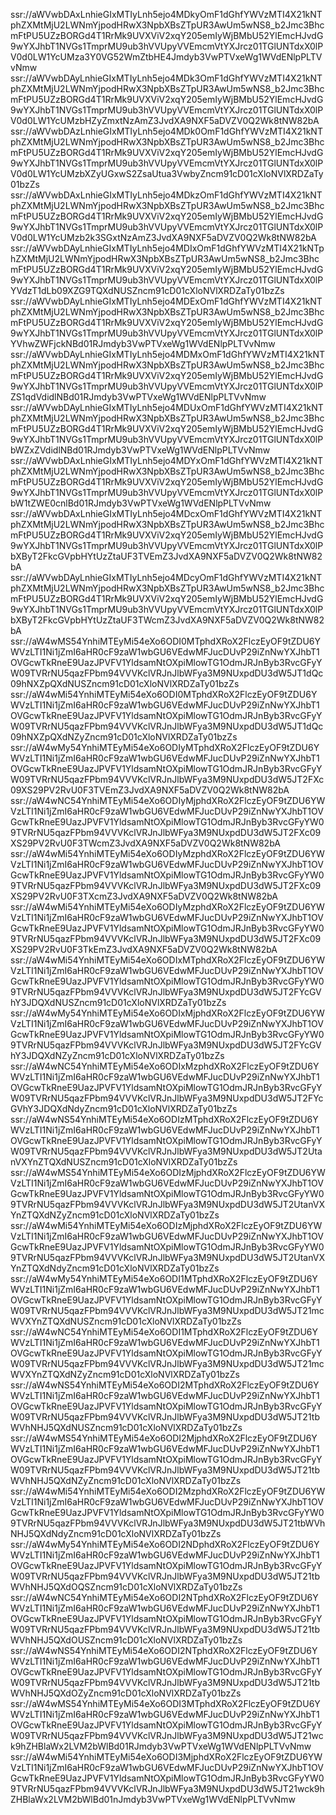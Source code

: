 ssr://aWVwbDAxLnhieGIxMTIyLnh5ejo4MDkyOmF1dGhfYWVzMTI4X21kNTphZXMtMjU2LWNmYjpodHRwX3NpbXBsZTpUR3AwUm5wNS8_b2Jmc3BhcmFtPU5UZzBORGd4T1RrMk9UVXViV2xqY205emIyWjBMbU52YlEmcHJvdG9wYXJhbT1NVGs1TmprMU9ub3hVVUpyVVEmcmVtYXJrcz01TGlUNTdxX0lPV0d0LW1YcUMza3Y0VG52WmZtbHE4Jmdyb3VwPTVxeWg1WVdENlpPLTVvNmw
ssr://aWVwbDAyLnhieGIxMTIyLnh5ejo4MDk3OmF1dGhfYWVzMTI4X21kNTphZXMtMjU2LWNmYjpodHRwX3NpbXBsZTpUR3AwUm5wNS8_b2Jmc3BhcmFtPU5UZzBORGd4T1RrMk9UVXViV2xqY205emIyWjBMbU52YlEmcHJvdG9wYXJhbT1NVGs1TmprMU9ub3hVVUpyVVEmcmVtYXJrcz01TGlUNTdxX0lPV0d0LW1YcUMzbHZyZmxtNzAmZ3JvdXA9NXF5aDVZV0Q2Wk8tNW82bA
ssr://aWVwbDAzLnhieGIxMTIyLnh5ejo4MDk0OmF1dGhfYWVzMTI4X21kNTphZXMtMjU2LWNmYjpodHRwX3NpbXBsZTpUR3AwUm5wNS8_b2Jmc3BhcmFtPU5UZzBORGd4T1RrMk9UVXViV2xqY205emIyWjBMbU52YlEmcHJvdG9wYXJhbT1NVGs1TmprMU9ub3hVVUpyVVEmcmVtYXJrcz01TGlUNTdxX0lPV0d0LW1YcUMzbXZyUGxwS2ZsaUtua3VwbyZncm91cD01cXloNVlXRDZaTy01bzZs
ssr://aWVwbDAxLnhieGIxMTIyLnh5ejo4MDkzOmF1dGhfYWVzMTI4X21kNTphZXMtMjU2LWNmYjpodHRwX3NpbXBsZTpUR3AwUm5wNS8_b2Jmc3BhcmFtPU5UZzBORGd4T1RrMk9UVXViV2xqY205emIyWjBMbU52YlEmcHJvdG9wYXJhbT1NVGs1TmprMU9ub3hVVUpyVVEmcmVtYXJrcz01TGlUNTdxX0lPV0d0LW1YcUMzb2k3SGxtNzAmZ3JvdXA9NXF5aDVZV0Q2Wk8tNW82bA
ssr://aWVwbDAyLnhieGIxMTIyLnh5ejo4MDIxOmF1dGhfYWVzMTI4X21kNTphZXMtMjU2LWNmYjpodHRwX3NpbXBsZTpUR3AwUm5wNS8_b2Jmc3BhcmFtPU5UZzBORGd4T1RrMk9UVXViV2xqY205emIyWjBMbU52YlEmcHJvdG9wYXJhbT1NVGs1TmprMU9ub3hVVUpyVVEmcmVtYXJrcz01TGlUNTdxX0lPYVdzT1dLb09XZG9TQXdNUSZncm91cD01cXloNVlXRDZaTy01bzZs
ssr://aWVwbDAyLnhieGIxMTIyLnh5ejo4MDExOmF1dGhfYWVzMTI4X21kNTphZXMtMjU2LWNmYjpodHRwX3NpbXBsZTpUR3AwUm5wNS8_b2Jmc3BhcmFtPU5UZzBORGd4T1RrMk9UVXViV2xqY205emIyWjBMbU52YlEmcHJvdG9wYXJhbT1NVGs1TmprMU9ub3hVVUpyVVEmcmVtYXJrcz01TGlUNTdxX0lPYVhwZWFjckNBd01RJmdyb3VwPTVxeWg1WVdENlpPLTVvNmw
ssr://aWVwbDAyLnhieGIxMTIyLnh5ejo4MDMxOmF1dGhfYWVzMTI4X21kNTphZXMtMjU2LWNmYjpodHRwX3NpbXBsZTpUR3AwUm5wNS8_b2Jmc3BhcmFtPU5UZzBORGd4T1RrMk9UVXViV2xqY205emIyWjBMbU52YlEmcHJvdG9wYXJhbT1NVGs1TmprMU9ub3hVVUpyVVEmcmVtYXJrcz01TGlUNTdxX0lPZS1qdVdidlNBd01RJmdyb3VwPTVxeWg1WVdENlpPLTVvNmw
ssr://aWVwbDAyLnhieGIxMTIyLnh5ejo4MDUxOmF1dGhfYWVzMTI4X21kNTphZXMtMjU2LWNmYjpodHRwX3NpbXBsZTpUR3AwUm5wNS8_b2Jmc3BhcmFtPU5UZzBORGd4T1RrMk9UVXViV2xqY205emIyWjBMbU52YlEmcHJvdG9wYXJhbT1NVGs1TmprMU9ub3hVVUpyVVEmcmVtYXJrcz01TGlUNTdxX0lPbWZxZVdidlNBd01RJmdyb3VwPTVxeWg1WVdENlpPLTVvNmw
ssr://aWVwbDAxLnhieGIxMTIyLnh5ejo4MDYxOmF1dGhfYWVzMTI4X21kNTphZXMtMjU2LWNmYjpodHRwX3NpbXBsZTpUR3AwUm5wNS8_b2Jmc3BhcmFtPU5UZzBORGd4T1RrMk9UVXViV2xqY205emIyWjBMbU52YlEmcHJvdG9wYXJhbT1NVGs1TmprMU9ub3hVVUpyVVEmcmVtYXJrcz01TGlUNTdxX0lPbW1tZWE0cnlBd01RJmdyb3VwPTVxeWg1WVdENlpPLTVvNmw
ssr://aWVwbDAxLnhieGIxMTIyLnh5ejo4MDcxOmF1dGhfYWVzMTI4X21kNTphZXMtMjU2LWNmYjpodHRwX3NpbXBsZTpUR3AwUm5wNS8_b2Jmc3BhcmFtPU5UZzBORGd4T1RrMk9UVXViV2xqY205emIyWjBMbU52YlEmcHJvdG9wYXJhbT1NVGs1TmprMU9ub3hVVUpyVVEmcmVtYXJrcz01TGlUNTdxX0lPbXByT2FkcGVpbHYtUzZtaUF3TVEmZ3JvdXA9NXF5aDVZV0Q2Wk8tNW82bA
ssr://aWVwbDAyLnhieGIxMTIyLnh5ejo4MDcyOmF1dGhfYWVzMTI4X21kNTphZXMtMjU2LWNmYjpodHRwX3NpbXBsZTpUR3AwUm5wNS8_b2Jmc3BhcmFtPU5UZzBORGd4T1RrMk9UVXViV2xqY205emIyWjBMbU52YlEmcHJvdG9wYXJhbT1NVGs1TmprMU9ub3hVVUpyVVEmcmVtYXJrcz01TGlUNTdxX0lPbXByT2FkcGVpbHYtUzZtaUF3TWcmZ3JvdXA9NXF5aDVZV0Q2Wk8tNW82bA
ssr://aW4wMS54YnhiMTEyMi54eXo6ODI0MTphdXRoX2FlczEyOF9tZDU6YWVzLTI1Ni1jZmI6aHR0cF9zaW1wbGU6VEdwMFJucDUvP29iZnNwYXJhbT1OVGcwTkRneE9UazJPVFV1YldsamNtOXpiMlowTG1OdmJRJnByb3RvcGFyYW09TVRrNU5qazFPbm94VVVKclVRJnJlbWFya3M9NUxpdDU3dW5JT1dQc09hNXZpQXdNUSZncm91cD01cXloNVlXRDZaTy01bzZs
ssr://aW4wMi54YnhiMTEyMi54eXo6ODI0MTphdXRoX2FlczEyOF9tZDU6YWVzLTI1Ni1jZmI6aHR0cF9zaW1wbGU6VEdwMFJucDUvP29iZnNwYXJhbT1OVGcwTkRneE9UazJPVFV1YldsamNtOXpiMlowTG1OdmJRJnByb3RvcGFyYW09TVRrNU5qazFPbm94VVVKclVRJnJlbWFya3M9NUxpdDU3dW5JT1dQc09hNXZpQXdNZyZncm91cD01cXloNVlXRDZaTy01bzZs
ssr://aW4wMy54YnhiMTEyMi54eXo6ODIyMTphdXRoX2FlczEyOF9tZDU6YWVzLTI1Ni1jZmI6aHR0cF9zaW1wbGU6VEdwMFJucDUvP29iZnNwYXJhbT1OVGcwTkRneE9UazJPVFV1YldsamNtOXpiMlowTG1OdmJRJnByb3RvcGFyYW09TVRrNU5qazFPbm94VVVKclVRJnJlbWFya3M9NUxpdDU3dW5JT2FXc09XS29PV2RvU0F3TVEmZ3JvdXA9NXF5aDVZV0Q2Wk8tNW82bA
ssr://aW4wNC54YnhiMTEyMi54eXo6ODIyMjphdXRoX2FlczEyOF9tZDU6YWVzLTI1Ni1jZmI6aHR0cF9zaW1wbGU6VEdwMFJucDUvP29iZnNwYXJhbT1OVGcwTkRneE9UazJPVFV1YldsamNtOXpiMlowTG1OdmJRJnByb3RvcGFyYW09TVRrNU5qazFPbm94VVVKclVRJnJlbWFya3M9NUxpdDU3dW5JT2FXc09XS29PV2RvU0F3TWcmZ3JvdXA9NXF5aDVZV0Q2Wk8tNW82bA
ssr://aW4wMi54YnhiMTEyMi54eXo6ODIyMzphdXRoX2FlczEyOF9tZDU6YWVzLTI1Ni1jZmI6aHR0cF9zaW1wbGU6VEdwMFJucDUvP29iZnNwYXJhbT1OVGcwTkRneE9UazJPVFV1YldsamNtOXpiMlowTG1OdmJRJnByb3RvcGFyYW09TVRrNU5qazFPbm94VVVKclVRJnJlbWFya3M9NUxpdDU3dW5JT2FXc09XS29PV2RvU0F3TXcmZ3JvdXA9NXF5aDVZV0Q2Wk8tNW82bA
ssr://aW4wMi54YnhiMTEyMi54eXo6ODIyMzphdXRoX2FlczEyOF9tZDU6YWVzLTI1Ni1jZmI6aHR0cF9zaW1wbGU6VEdwMFJucDUvP29iZnNwYXJhbT1OVGcwTkRneE9UazJPVFV1YldsamNtOXpiMlowTG1OdmJRJnByb3RvcGFyYW09TVRrNU5qazFPbm94VVVKclVRJnJlbWFya3M9NUxpdDU3dW5JT2FXc09XS29PV2RvU0F3TkEmZ3JvdXA9NXF5aDVZV0Q2Wk8tNW82bA
ssr://aW4wMi54YnhiMTEyMi54eXo6ODIxMTphdXRoX2FlczEyOF9tZDU6YWVzLTI1Ni1jZmI6aHR0cF9zaW1wbGU6VEdwMFJucDUvP29iZnNwYXJhbT1OVGcwTkRneE9UazJPVFV1YldsamNtOXpiMlowTG1OdmJRJnByb3RvcGFyYW09TVRrNU5qazFPbm94VVVKclVRJnJlbWFya3M9NUxpdDU3dW5JT2FYcGVhY3JDQXdNUSZncm91cD01cXloNVlXRDZaTy01bzZs
ssr://aW4wMy54YnhiMTEyMi54eXo6ODIxMjphdXRoX2FlczEyOF9tZDU6YWVzLTI1Ni1jZmI6aHR0cF9zaW1wbGU6VEdwMFJucDUvP29iZnNwYXJhbT1OVGcwTkRneE9UazJPVFV1YldsamNtOXpiMlowTG1OdmJRJnByb3RvcGFyYW09TVRrNU5qazFPbm94VVVKclVRJnJlbWFya3M9NUxpdDU3dW5JT2FYcGVhY3JDQXdNZyZncm91cD01cXloNVlXRDZaTy01bzZs
ssr://aW4wNC54YnhiMTEyMi54eXo6ODIxMzphdXRoX2FlczEyOF9tZDU6YWVzLTI1Ni1jZmI6aHR0cF9zaW1wbGU6VEdwMFJucDUvP29iZnNwYXJhbT1OVGcwTkRneE9UazJPVFV1YldsamNtOXpiMlowTG1OdmJRJnByb3RvcGFyYW09TVRrNU5qazFPbm94VVVKclVRJnJlbWFya3M9NUxpdDU3dW5JT2FYcGVhY3JDQXdNdyZncm91cD01cXloNVlXRDZaTy01bzZs
ssr://aW4wNS54YnhiMTEyMi54eXo6ODIzMTphdXRoX2FlczEyOF9tZDU6YWVzLTI1Ni1jZmI6aHR0cF9zaW1wbGU6VEdwMFJucDUvP29iZnNwYXJhbT1OVGcwTkRneE9UazJPVFV1YldsamNtOXpiMlowTG1OdmJRJnByb3RvcGFyYW09TVRrNU5qazFPbm94VVVKclVRJnJlbWFya3M9NUxpdDU3dW5JT2UtanVXYnZTQXdNUSZncm91cD01cXloNVlXRDZaTy01bzZs
ssr://aW4wMS54YnhiMTEyMi54eXo6ODIzMjphdXRoX2FlczEyOF9tZDU6YWVzLTI1Ni1jZmI6aHR0cF9zaW1wbGU6VEdwMFJucDUvP29iZnNwYXJhbT1OVGcwTkRneE9UazJPVFV1YldsamNtOXpiMlowTG1OdmJRJnByb3RvcGFyYW09TVRrNU5qazFPbm94VVVKclVRJnJlbWFya3M9NUxpdDU3dW5JT2UtanVXYnZTQXdNZyZncm91cD01cXloNVlXRDZaTy01bzZs
ssr://aW4wMi54YnhiMTEyMi54eXo6ODIzMjphdXRoX2FlczEyOF9tZDU6YWVzLTI1Ni1jZmI6aHR0cF9zaW1wbGU6VEdwMFJucDUvP29iZnNwYXJhbT1OVGcwTkRneE9UazJPVFV1YldsamNtOXpiMlowTG1OdmJRJnByb3RvcGFyYW09TVRrNU5qazFPbm94VVVKclVRJnJlbWFya3M9NUxpdDU3dW5JT2UtanVXYnZTQXdNdyZncm91cD01cXloNVlXRDZaTy01bzZs
ssr://aW4wMy54YnhiMTEyMi54eXo6ODI1MTphdXRoX2FlczEyOF9tZDU6YWVzLTI1Ni1jZmI6aHR0cF9zaW1wbGU6VEdwMFJucDUvP29iZnNwYXJhbT1OVGcwTkRneE9UazJPVFV1YldsamNtOXpiMlowTG1OdmJRJnByb3RvcGFyYW09TVRrNU5qazFPbm94VVVKclVRJnJlbWFya3M9NUxpdDU3dW5JT21mcWVXYnZTQXdNUSZncm91cD01cXloNVlXRDZaTy01bzZs
ssr://aW4wNC54YnhiMTEyMi54eXo6ODI1MTphdXRoX2FlczEyOF9tZDU6YWVzLTI1Ni1jZmI6aHR0cF9zaW1wbGU6VEdwMFJucDUvP29iZnNwYXJhbT1OVGcwTkRneE9UazJPVFV1YldsamNtOXpiMlowTG1OdmJRJnByb3RvcGFyYW09TVRrNU5qazFPbm94VVVKclVRJnJlbWFya3M9NUxpdDU3dW5JT21mcWVXYnZTQXdNZyZncm91cD01cXloNVlXRDZaTy01bzZs
ssr://aW4wNS54YnhiMTEyMi54eXo6ODI2MTphdXRoX2FlczEyOF9tZDU6YWVzLTI1Ni1jZmI6aHR0cF9zaW1wbGU6VEdwMFJucDUvP29iZnNwYXJhbT1OVGcwTkRneE9UazJPVFV1YldsamNtOXpiMlowTG1OdmJRJnByb3RvcGFyYW09TVRrNU5qazFPbm94VVVKclVRJnJlbWFya3M9NUxpdDU3dW5JT21tbWVhNHJ5QXdNUSZncm91cD01cXloNVlXRDZaTy01bzZs
ssr://aW4wMS54YnhiMTEyMi54eXo6ODI2MjphdXRoX2FlczEyOF9tZDU6YWVzLTI1Ni1jZmI6aHR0cF9zaW1wbGU6VEdwMFJucDUvP29iZnNwYXJhbT1OVGcwTkRneE9UazJPVFV1YldsamNtOXpiMlowTG1OdmJRJnByb3RvcGFyYW09TVRrNU5qazFPbm94VVVKclVRJnJlbWFya3M9NUxpdDU3dW5JT21tbWVhNHJ5QXdNZyZncm91cD01cXloNVlXRDZaTy01bzZs
ssr://aW4wMi54YnhiMTEyMi54eXo6ODI2MzphdXRoX2FlczEyOF9tZDU6YWVzLTI1Ni1jZmI6aHR0cF9zaW1wbGU6VEdwMFJucDUvP29iZnNwYXJhbT1OVGcwTkRneE9UazJPVFV1YldsamNtOXpiMlowTG1OdmJRJnByb3RvcGFyYW09TVRrNU5qazFPbm94VVVKclVRJnJlbWFya3M9NUxpdDU3dW5JT21tbWVhNHJ5QXdNdyZncm91cD01cXloNVlXRDZaTy01bzZs
ssr://aW4wMy54YnhiMTEyMi54eXo6ODI2NDphdXRoX2FlczEyOF9tZDU6YWVzLTI1Ni1jZmI6aHR0cF9zaW1wbGU6VEdwMFJucDUvP29iZnNwYXJhbT1OVGcwTkRneE9UazJPVFV1YldsamNtOXpiMlowTG1OdmJRJnByb3RvcGFyYW09TVRrNU5qazFPbm94VVVKclVRJnJlbWFya3M9NUxpdDU3dW5JT21tbWVhNHJ5QXdOQSZncm91cD01cXloNVlXRDZaTy01bzZs
ssr://aW4wNC54YnhiMTEyMi54eXo6ODI2NTphdXRoX2FlczEyOF9tZDU6YWVzLTI1Ni1jZmI6aHR0cF9zaW1wbGU6VEdwMFJucDUvP29iZnNwYXJhbT1OVGcwTkRneE9UazJPVFV1YldsamNtOXpiMlowTG1OdmJRJnByb3RvcGFyYW09TVRrNU5qazFPbm94VVVKclVRJnJlbWFya3M9NUxpdDU3dW5JT21tbWVhNHJ5QXdOUSZncm91cD01cXloNVlXRDZaTy01bzZs
ssr://aW4wNS54YnhiMTEyMi54eXo6ODI2NTphdXRoX2FlczEyOF9tZDU6YWVzLTI1Ni1jZmI6aHR0cF9zaW1wbGU6VEdwMFJucDUvP29iZnNwYXJhbT1OVGcwTkRneE9UazJPVFV1YldsamNtOXpiMlowTG1OdmJRJnByb3RvcGFyYW09TVRrNU5qazFPbm94VVVKclVRJnJlbWFya3M9NUxpdDU3dW5JT21tbWVhNHJ5QXdOZyZncm91cD01cXloNVlXRDZaTy01bzZs
ssr://aW4wMS54YnhiMTEyMi54eXo6ODI3MTphdXRoX2FlczEyOF9tZDU6YWVzLTI1Ni1jZmI6aHR0cF9zaW1wbGU6VEdwMFJucDUvP29iZnNwYXJhbT1OVGcwTkRneE9UazJPVFV1YldsamNtOXpiMlowTG1OdmJRJnByb3RvcGFyYW09TVRrNU5qazFPbm94VVVKclVRJnJlbWFya3M9NUxpdDU3dW5JT21wck9hZHBlaWx2LVM2bWlBd01RJmdyb3VwPTVxeWg1WVdENlpPLTVvNmw
ssr://aW4wMi54YnhiMTEyMi54eXo6ODI3MjphdXRoX2FlczEyOF9tZDU6YWVzLTI1Ni1jZmI6aHR0cF9zaW1wbGU6VEdwMFJucDUvP29iZnNwYXJhbT1OVGcwTkRneE9UazJPVFV1YldsamNtOXpiMlowTG1OdmJRJnByb3RvcGFyYW09TVRrNU5qazFPbm94VVVKclVRJnJlbWFya3M9NUxpdDU3dW5JT21wck9hZHBlaWx2LVM2bWlBd01nJmdyb3VwPTVxeWg1WVdENlpPLTVvNmw
